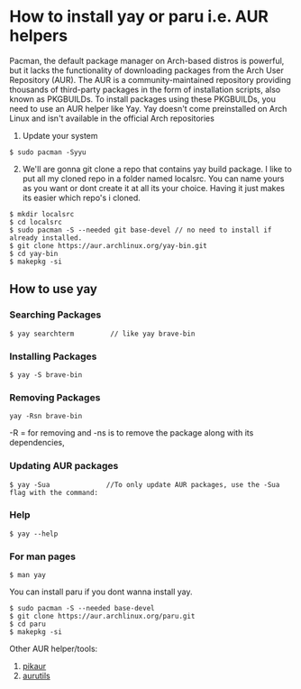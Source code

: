 # How to install yay or paru i.e. AUR helpers 
Pacman, the default package manager on Arch-based distros is powerful, but it lacks the functionality of downloading packages from the Arch User Repository (AUR). The AUR is a community-maintained repository providing thousands of third-party packages in the form of installation scripts, also known as PKGBUILDs. To install packages using these PKGBUILDs, you need to use an AUR helper like Yay. Yay doesn't come preinstalled on Arch Linux and isn't available in the official Arch repositories 
1. Update your system
```
$ sudo pacman -Syyu
```
2. We'll are gonna git clone a repo that contains yay build package. I like to put all my cloned repo in a folder named localsrc. You can name yours as you want or dont create it at all its your choice. Having it just makes its easier which repo's i cloned.
```
$ mkdir localsrc
$ cd localsrc
$ sudo pacman -S --needed git base-devel // no need to install if already installed.
$ git clone https://aur.archlinux.org/yay-bin.git
$ cd yay-bin
$ makepkg -si
```
## How to use yay

### Searching Packages
~~~
$ yay searchterm         // like yay brave-bin
~~~

### Installing Packages
~~~
$ yay -S brave-bin
~~~
### Removing Packages
~~~
yay -Rsn brave-bin
~~~
-R = for removing and -ns is to remove the package along with its dependencies,

### Updating AUR packages 
~~~
$ yay -Sua              //To only update AUR packages, use the -Sua flag with the command:
~~~

### Help 
~~~
$ yay --help
~~~
### For man pages
~~~
$ man yay
~~~


You can install paru if you dont wanna install yay.

~~~
$ sudo pacman -S --needed base-devel
$ git clone https://aur.archlinux.org/paru.git
$ cd paru
$ makepkg -si
~~~

Other AUR helper/tools: 
1. [pikaur](https://github.com/actionless/pikaur)
2. [aurutils](https://github.com/AladW/aurutils)
